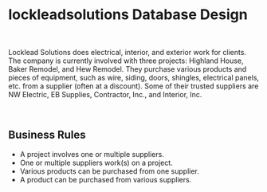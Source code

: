 # lockleadsolutions Database Design

<br>


<p>Locklead Solutions does electrical, interior, and exterior work for clients. The company is currently involved with three projects: Highland House, Baker
Remodel, and Hew Remodel. They purchase various products and pieces of equipment, such as wire, siding,
doors, shingles, electrical panels, etc. from a supplier (often at a discount). Some of their trusted suppliers
are NW Electric, EB Supplies, Contractor, Inc., and Interior, Inc. </P>
<br>

<h2>Business Rules</h2>

<ul>
  
  <li>A project involves one or multiple suppliers.</li>
  <li>One or multiple suppliers work(s) on a project.</li>
  <li>Various products can be purchased from one supplier.</li>
  <li>A product can be purchased from various suppliers.</li>  
  
  </ul>

<p>
